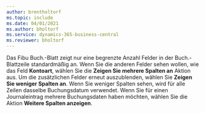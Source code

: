 ```yaml
---
author: brentholtorf
ms.topic: include
ms.date: 04/01/2021
ms.author: bholtorf
ms.service: dynamics-365-business-central
ms.reviewer: bholtorf
---
```

Das Fibu Buch.-Blatt zeigt nur eine begrenzte Anzahl Felder in der Buch.-Blattzeile standardmäßig an. Wenn Sie die anderen Felder sehen wollen, wie das Feld **Kontoart**, wählen Sie die **Zeigen Sie mehrere Spalten an** Aktion aus. Um die zusätzlichen Felder erneut auszublenden, wählen Sie **Zeigen Sie weniger Spalten an**. Wenn Sie weniger Spalten sehen, wird für alle Zeilen dasselbe Buchungsdatum verwendet. Wenn Sie für einen Journaleintrag mehrere Buchungsdaten haben möchten, wählen Sie die Aktion **Weitere Spalten anzeigen**.
